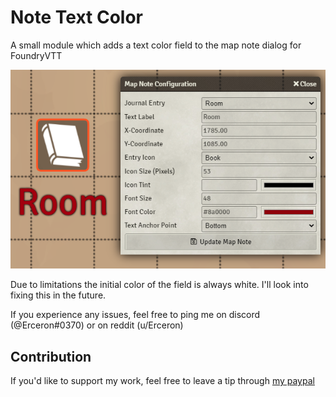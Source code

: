 # Note Text Color

A small module which adds a text color field to the map note dialog for FoundryVTT

![](./example.png)

Due to limitations the initial color of the field is always white. I'll look into fixing this in the future.

If you experience any issues, feel free to ping me on discord (@Erceron#0370) or on reddit (u/Erceron)

## Contribution
If you'd like to support my work, feel free to leave a tip through [my paypal](http://paypal.me/cre463)
